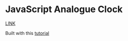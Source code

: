 # JavaScript Analogue Clock 
[LINK](https://sabinemm.github.io/js_analogue_clock/)

Built with this [tutorial](https://youtu.be/Ki0XXrlKlHY)
